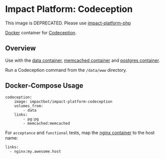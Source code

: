 # Impact Platform: Codeception
This image is DEPRECATED. Please use [impact-platform-php](https://github.com/b-lab-org/impact-platform-php)

[Docker](https://www.docker.com/) container for [Codeception](http://codeception.com/).

## Overview
Use with the [data container](https://github.com/b-lab-org/impact-platform-data), [memcached container](https://github.com/b-lab-org/impact-platform-memcached) and [postgres container](https://github.com/b-lab-org/impact-platform-pg).

Run a Codeception command from the `/data/www` directory.

## Docker-Compose Usage
```
codeception:
    image: impactbot/impact-platform-codeception
    volumes_from:
        - data
    links:
        - pg:pg
        - memcached:memcached
```

For `acceptance` and `functional` tests, map the [nginx container](https://github.com/b-lab-org/impact-platform-nginx) to the host name:
```
links:
  - nginx:my.awesome.host
```
